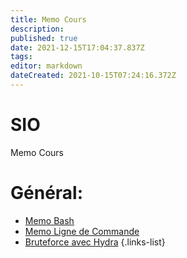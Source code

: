 ```yaml
---
title: Memo Cours
description: 
published: true
date: 2021-12-15T17:04:37.837Z
tags: 
editor: markdown
dateCreated: 2021-10-15T07:24:16.372Z
---
```


# SIO
Memo Cours

# Général:
- [Memo Bash](/SIO/Bash)
- [Memo Ligne de Commande](/SIO/Commande)
- [Bruteforce avec Hydra](/SIO/BruteForce-Hydra)
{.links-list}
